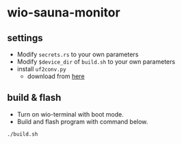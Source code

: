 # wio-sauna-monitor

## settings
- Modify `secrets.rs` to your own parameters
- Modify `$device_dir` of `build.sh` to your own parameters
- install `uf2conv.py` 
    * download from [here](https://github.com/microsoft/uf2/blob/11212a684e0378eda8f8cd22b163381cc8d07528/utils/uf2conv.py)

## build & flash

- Turn on wio-terminal with boot mode.
- Build and flash program with command below.

```sh
./build.sh
```

